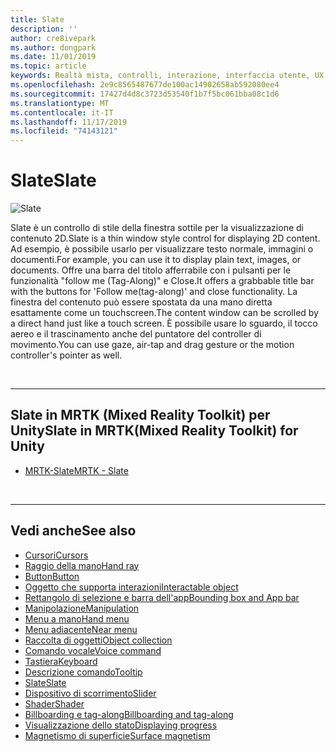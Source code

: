 ```yaml
---
title: Slate
description: ''
author: cre8ivepark
ms.author: dongpark
ms.date: 11/01/2019
ms.topic: article
keywords: Realtà mista, controlli, interazione, interfaccia utente, UX
ms.openlocfilehash: 2e9c8565487677de100ac14902658ab592080ee4
ms.sourcegitcommit: 17427d4d8c3723d53540f1b7f5bc061bba08c1d6
ms.translationtype: MT
ms.contentlocale: it-IT
ms.lasthandoff: 11/17/2019
ms.locfileid: "74143121"
---
```

# <a name="slate"></a><span data-ttu-id="ad42a-103">Slate</span><span class="sxs-lookup"><span data-stu-id="ad42a-103">Slate</span></span>

![Slate](images/UX/UX_Hero_Slate.jpg)

<span data-ttu-id="ad42a-105">Slate è un controllo di stile della finestra sottile per la visualizzazione di contenuto 2D.</span><span class="sxs-lookup"><span data-stu-id="ad42a-105">Slate is a thin window style control for displaying 2D content.</span></span> <span data-ttu-id="ad42a-106">Ad esempio, è possibile usarlo per visualizzare testo normale, immagini o documenti.</span><span class="sxs-lookup"><span data-stu-id="ad42a-106">For example, you can use it to display plain text, images, or documents.</span></span> <span data-ttu-id="ad42a-107">Offre una barra del titolo afferrabile con i pulsanti per le funzionalità "follow me (Tag-Along)" e Close.</span><span class="sxs-lookup"><span data-stu-id="ad42a-107">It offers a grabbable title bar with the buttons for 'Follow me(tag-along)' and close functionality.</span></span> <span data-ttu-id="ad42a-108">La finestra del contenuto può essere spostata da una mano diretta esattamente come un touchscreen.</span><span class="sxs-lookup"><span data-stu-id="ad42a-108">The content window can be scrolled by a direct hand just like a touch screen.</span></span> <span data-ttu-id="ad42a-109">È possibile usare lo sguardo, il tocco aereo e il trascinamento anche del puntatore del controller di movimento.</span><span class="sxs-lookup"><span data-stu-id="ad42a-109">You can use gaze, air-tap and drag gesture or the motion controller's pointer as well.</span></span>

<br>

---

## <a name="slate-in-mrtkmixed-reality-toolkit-for-unity"></a><span data-ttu-id="ad42a-110">Slate in MRTK (Mixed Reality Toolkit) per Unity</span><span class="sxs-lookup"><span data-stu-id="ad42a-110">Slate in MRTK(Mixed Reality Toolkit) for Unity</span></span>

* [<span data-ttu-id="ad42a-111">MRTK-Slate</span><span class="sxs-lookup"><span data-stu-id="ad42a-111">MRTK - Slate</span></span>](https://microsoft.github.io/MixedRealityToolkit-Unity/Documentation/README_Slate.html)

<br>

---

## <a name="see-also"></a><span data-ttu-id="ad42a-112">Vedi anche</span><span class="sxs-lookup"><span data-stu-id="ad42a-112">See also</span></span>

* [<span data-ttu-id="ad42a-113">Cursori</span><span class="sxs-lookup"><span data-stu-id="ad42a-113">Cursors</span></span>](cursors.md)
* [<span data-ttu-id="ad42a-114">Raggio della mano</span><span class="sxs-lookup"><span data-stu-id="ad42a-114">Hand ray</span></span>](point-and-commit.md)
* [<span data-ttu-id="ad42a-115">Button</span><span class="sxs-lookup"><span data-stu-id="ad42a-115">Button</span></span>](button.md)
* [<span data-ttu-id="ad42a-116">Oggetto che supporta interazioni</span><span class="sxs-lookup"><span data-stu-id="ad42a-116">Interactable object</span></span>](interactable-object.md)
* [<span data-ttu-id="ad42a-117">Rettangolo di selezione e barra dell'app</span><span class="sxs-lookup"><span data-stu-id="ad42a-117">Bounding box and App bar</span></span>](app-bar-and-bounding-box.md)
* [<span data-ttu-id="ad42a-118">Manipolazione</span><span class="sxs-lookup"><span data-stu-id="ad42a-118">Manipulation</span></span>](direct-manipulation.md)
* [<span data-ttu-id="ad42a-119">Menu a mano</span><span class="sxs-lookup"><span data-stu-id="ad42a-119">Hand menu</span></span>](hand-menu.md)
* [<span data-ttu-id="ad42a-120">Menu adiacente</span><span class="sxs-lookup"><span data-stu-id="ad42a-120">Near menu</span></span>](near-menu.md)
* [<span data-ttu-id="ad42a-121">Raccolta di oggetti</span><span class="sxs-lookup"><span data-stu-id="ad42a-121">Object collection</span></span>](object-collection.md)
* [<span data-ttu-id="ad42a-122">Comando vocale</span><span class="sxs-lookup"><span data-stu-id="ad42a-122">Voice command</span></span>](voice-input.md)
* [<span data-ttu-id="ad42a-123">Tastiera</span><span class="sxs-lookup"><span data-stu-id="ad42a-123">Keyboard</span></span>](keyboard.md)
* [<span data-ttu-id="ad42a-124">Descrizione comando</span><span class="sxs-lookup"><span data-stu-id="ad42a-124">Tooltip</span></span>](tooltip.md)
* [<span data-ttu-id="ad42a-125">Slate</span><span class="sxs-lookup"><span data-stu-id="ad42a-125">Slate</span></span>](slate.md)
* [<span data-ttu-id="ad42a-126">Dispositivo di scorrimento</span><span class="sxs-lookup"><span data-stu-id="ad42a-126">Slider</span></span>](slider.md)
* [<span data-ttu-id="ad42a-127">Shader</span><span class="sxs-lookup"><span data-stu-id="ad42a-127">Shader</span></span>](shader.md)
* [<span data-ttu-id="ad42a-128">Billboarding e tag-along</span><span class="sxs-lookup"><span data-stu-id="ad42a-128">Billboarding and tag-along</span></span>](billboarding-and-tag-along.md)
* [<span data-ttu-id="ad42a-129">Visualizzazione dello stato</span><span class="sxs-lookup"><span data-stu-id="ad42a-129">Displaying progress</span></span>](progress.md)
* [<span data-ttu-id="ad42a-130">Magnetismo di superficie</span><span class="sxs-lookup"><span data-stu-id="ad42a-130">Surface magnetism</span></span>](surface-magnetism.md)
